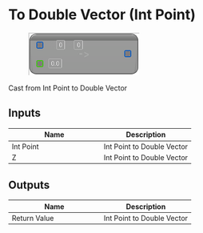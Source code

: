 # To Double Vector (Int Point)

<div align="left" data-full-width="false"><figure><img src="../../../../api/Math/Conversions/To_Double_Vector_(Int_Point).png" alt=""><figcaption></figcaption></figure></div>

Cast from Int Point to Double Vector

## Inputs

<table><thead><tr><th width="170">Name</th><th>Description</th></tr></thead><tbody><tr><td>Int Point</td><td>Int Point to Double Vector</td></tr><tr><td>Z</td><td>Int Point to Double Vector</td></tr></tbody></table>

## Outputs

<table><thead><tr><th width="170">Name</th><th>Description</th></tr></thead><tbody><tr><td>Return Value</td><td>Int Point to Double Vector</td></tr></tbody></table>
